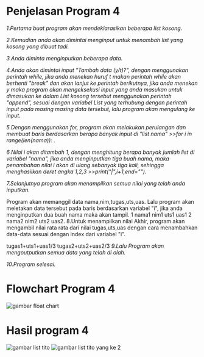 # Penjelasan Program 4

*1.Pertama buat program akan mendeklarasikan beberapa list kosong.*

*2.Kemudian anda akan dimintai menginput untuk menambah list yang kosong yang dibuat tadi.*

*3.Anda diminta menginputkan beberapa data.*

*4.Anda akan dimintai input "Tambah data (y/t)?", dengan menggunakan perintah while, jika anda menekan huruf t makan perintah while akan berhenti "break" dan akan lanjut ke perintah berikutnya, jika anda menekan y maka program akan mengeksekusi input yang anda masukan untuk dimasukan ke dalam List kosong tersebut menggunakan perintah "append", sesuai dengan variabel List yang terhubung dengan perintah input pada masing masing data tersebut, lalu program akan mengulang ke input.*

*5.Dengan menggunakan for, program akan melakukan perulangan dan membuat baris berdasarkan berapa banyak input di "list nama" >>for i in range(len(nama)): .*

*6.Nilai i akan ditambah 1, dengan menghitung berapa banyak jumlah list di variabel "nama", jika anda menginputkan tiga buah nama, maka penambahan nilai i akan di ulang sebanyak tiga kali, sehingga menghasilkan deret angka 1,2,3 >>print("|",i+1,end="").*

*7.Selanjutnya program akan menampilkan semua nilai yang telah anda inputkan.*

Program akan memanggil data nama,nim,tugas,uts,uas.
Lalu program akan meletakan data tersebut pada baris berdasarkan variabel "i", jika anda menginputkan dua buah nama maka akan tampil.
1 nama1 nim1 uts1 uas1
2 nama2 nim2 uts2 uas2.
8.Untuk menampilkan nilai Akhir, program akan mengambil nilai rata rata dari nilai tugas,uts,uas dengan cara menambahkan data-data sesuai dengan index dari variabel "i".

tugas1+uts1+uas1/3
tugas2+uts2+uas2/3
*9.Lalu Program akan mengoutputkan semua data yang telah di olah.*

*10.Program selesai.*

# Flowchart Program 4
![gambar float chart](https://user-images.githubusercontent.com/57053160/69489655-2836cd80-0eae-11ea-8f02-c6775f316d2f.jpg)
# Hasil program 4
![gambar list tito](https://user-images.githubusercontent.com/57053160/69489671-5fa57a00-0eae-11ea-8423-89e8944b3035.png)
![gambar list tito yang ke 2](https://user-images.githubusercontent.com/57053160/69489680-7b108500-0eae-11ea-91b7-db35f3ee9263.png)
